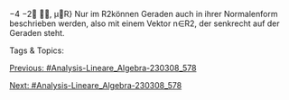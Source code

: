 −4
−2
, µ∈R}
Nur im R2können Geraden auch in ihrer Normalenform beschrieben werden, also mit einem Vektor
n∈R2, der senkrecht auf der Geraden steht.

   Tags & Topics:
   

[Previous: #Analysis-Lineare_Algebra-230308_578](Analysis-Lineare_Algebra-230308_578.md)

[Next: #Analysis-Lineare_Algebra-230308_578](Analysis-Lineare_Algebra-230308_578.md)